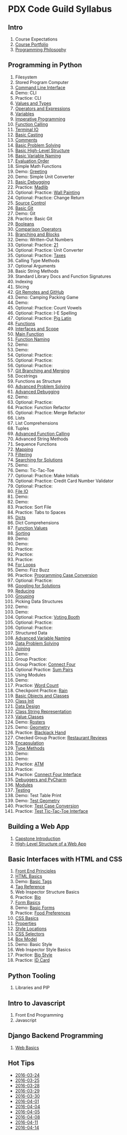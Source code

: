 # PDX Code Guild Syllabus
## Intro
1. Course Expectations
1. [Course Portfolio](courseportfolio.md)
1. [Programming Philosophy](philosophy.md)

## Programming in Python
1. Filesystem
1. Stored Program Computer
1. [Command Line Interface](cli.md)
1. Demo: CLI
1. Practice: CLI
1. [Values and Types](valuestypes.md)
1. [Operators and Expressions](operatorsexpressions.md)
1. [Variables](variables.md)
1. [Imperative Programming](imperative.md)
1. [Function Calling](functioncalling.md)
1. [Terminal IO](terminalio.md)
1. [Basic Casting](basiccasting.md)
1. [Comments](comments.md)
1. [Basic Problem Solving](basicproblemsolving.md)
1. [Basic High-Level Structure](basichighlevelstructure.md)
1. [Basic Variable Naming](notes/basicvarnaming.md)
1. [Evaluation Order](evaluationorder.md)
1. Simple Math Functions
1. Demo: [Greeting](demo-greeting.md)
1. Demo: Simple Unit Converter
1. [Basic Debugging](basicdebugging.md)
1. Practice: [Madlib](practice-madlib.md)
1. Optional: Practice: [Wall Painting](practice-wallpainting.md)
1. Optional: Practice: Change Return
1. [Source Control](sourcecontrol.md)
1. [Basic Git](basicgit.md)
1. Demo: Git
1. Practice: Basic Git
1. [Booleans](booleans.md)
1. [Comparison Operators](comparison.md)
1. [Branching and Blocks](branchingandblocks.md)
1. Demo: Written-Out Numbers
1. Optional: Practice: [21](practice-21.md)
1. Optional: Practice: Unit Converter
1. Optional: Practice: [Taxes](practice-taxes.md)
1. Calling Type Methods
1. Optional Arguments
1. Basic String Methods
1. Standard Library Docs and Function Signatures
1. Indexing
1. Slicing
1. [Git Remotes and GitHub](remotegit.md)
1. Demo: Camping Packing Game
1. Demo:
1. Optional: Practice: Count Vowels
1. Optional: Practice: I-E Spelling
1. Optional: Practice: [Pig Latin](practice-piglatin.md)
1. [Functions](functions.md)
1. [Interfaces and Scope](scope.md)
1. [Main Function](mainfunction.md)
1. [Function Naming](notes/functionnaming.md)
1. Demo:
1. Demo:
1. Optional: Practice:
1. Optional: Practice:
1. Optional: Practice:
1. [Git Branching and Merging](gitbranching.md)
1. Docstrings
1. Functions as Structure
1. [Advanced Problem Solving](advproblemsolving.md)
1. [Advanced Debugging](advdebugging.md)
1. Demo:
1. Optional: Practice:
1. Practice: Function Refactor
1. Optional: Practice: Merge Refactor
1. Lists
1. List Comprehensions
1. Tuples
1. [Advanced Function Calling](advfunctioncalling.md)
1. Advanced String Methods
1. Sequence Functions
1. [Mapping](mapping.md)
1. [Filtering](filtering.md)
1. [Searching for Solutions](googling.md)
1. Demo:
1. Demo: Tic-Tac-Toe
1. Optional: Practice: Make Initials
1. Optional: Practice: Credit Card Number Validator
1. Optional: Practice:
1. [File IO](fileio.md)
1. Demo:
1. Demo:
1. Practice: Sort File
1. Practice: Tabs to Spaces
1. [Dicts](dicts.md)
1. Dict Comprehensions
1. [Function Values](functionvalues.md)
1. [Sorting](sorting.md)
1. Demo:
1. Demo:
1. Practice:
1. Practice:
1. Practice:
1. [For Loops](forloops.md)
1. Demo: Fizz Buzz
1. Practice: [Programming Case Conversion](practice-case.md)
1. Optional: Practice:
1. [Googling for Solutions](notes/googling.md)
1. [Reducing](reducing.md)
1. [Grouping](grouping.md)
1. Picking Data Structures
1. Demo:
1. Demo:
1. Optional: Practice: [Voting Booth](practice-votingbooth.md)
1. Optional: Practice:
1. Optional: Practice:
1. Structured Data
1. [Advanced Variable Naming](notes/advvarnaming.md)
1. [Data Problem Solving](highleveldataops.md)
1. [Joining](joining.md)
1. Demo:
1. Group Practice:
1. Group Practice: [Connect Four](practice-connectfour.md)
1. Optional Practice: [Sum Pairs](practice-sumpairs.md)
1. Using Modules
1. Demo:
1. Practice: [Word Count](practice-wordcount.md)
1. Checkpoint Practice: [Rain](practice-rain.md)
1. [Basic Objects and Classes](basicobjectsclasses.md)
1. [Class Init](classinit.md)
1. [Data Design](classdesign.md)
1. [Class String Representation](classstringrepr.md)
1. [Value Classes](valueclasses.md)
1. Demo: [Rosters](demo-rosters.md)
1. Demo: [Geometry](demo-geometry.py)
1. Practice: [Blackjack Hand](practice-blackjackhand.md)
1. Checked Group Practice: [Restaurant Reviews](practice-reviews.md)
1. [Encapsulation](encapsulation.md)
1. [Type Methods](typemethods.md)
1. Demo:
1. Demo:
1. Practice: [ATM](practice-atm.md)
1. Practice:
1. Practice: [Connect Four Interface](practice-interface.md)
1. [Debuggers and PyCharm](notes/debuggers.md)
1. [Modules](notes/modules.md)
1. [Testing](notes/testing.md)
1. Demo: Test Table Print
1. Demo: [Test Geometry](demo/testgeometry.md)
1. Practice: [Test Case Conversion](practice/testcaseconversion.md)
1. Practice: [Test Tic-Tac-Toe Interface](practice/testinterface.md)

## Building a Web App
1. [Capstone Introduction](capstoneintro.md)
1. [High-Level Structure of a Web App](webappoverview.md)

## Basic Interfaces with HTML and CSS
1. [Front End Principles](frontend.md)
1. [HTML Basics](https://developer.mozilla.org/en-US/docs/Web/Guide/HTML/Introduction)
1. Demo: [Basic Tags](demo-basictags.md)
1. [Tag Reference](https://developer.mozilla.org/en-US/docs/Web/HTML/Element)
1. Web Inspector Structure Basics
1. Practice: [Bio](practice-bio.md)
1. [Form Basics](https://developer.mozilla.org/en-US/docs/Web/Guide/HTML/Forms/My_first_HTML_form)
1. Demo: [Basic Forms](demo-basicform.md)
1. Practice: [Food Preferences](practice-food.md)
1. [CSS Basics](https://developer.mozilla.org/en-US/Learn/CSS/Introduction_to_CSS/How_CSS_works)
1. [Properties](https://developer.mozilla.org/en-US/docs/Web/CSS/Reference)
1. [Style Locations](stylelocations.md)
1. [CSS Selectors](https://developer.mozilla.org/en-US/Learn/CSS/Introduction_to_CSS/Selectors)
1. [Box Model](https://developer.mozilla.org/en-US/Learn/CSS/Introduction_to_CSS/Box_model)
1. Demo: Basic Style
1. Web Inspector Style Basics
1. Practice: [Bio Style](practice-biostyle.md)
1. Practice: [ID Card](https://developer.mozilla.org/en-US/Learn/CSS/Introduction_to_CSS/Fundamental_CSS_comprehension)

## Python Tooling
1. Libraries and PIP

## Intro to Javascript
1. Front End Programming
1. Javascript

## Django Backend Programming
1. [Web Basics](webbasics.md)


## Hot Tips
* [2016-03-24](tips-2016-03-24.md)
* [2016-03-25](tips-2016-03-25.md)
* [2016-03-28](tips-2016-03-28.md)
* [2016-03-29](tips-2016-03-29.md)
* [2016-03-30](tips-2016-03-30.md)
* [2016-04-01](tips-2016-04-01.md)
* [2016-04-04](tips-2016-04-04.md)
* [2016-04-05](tips-2016-04-05.md)
* [2016-04-08](tips-2016-04-08.md)
* [2016-04-11](tips-2016-04-11.md)
* [2016-04-14](tips-2016-04-14.md)
